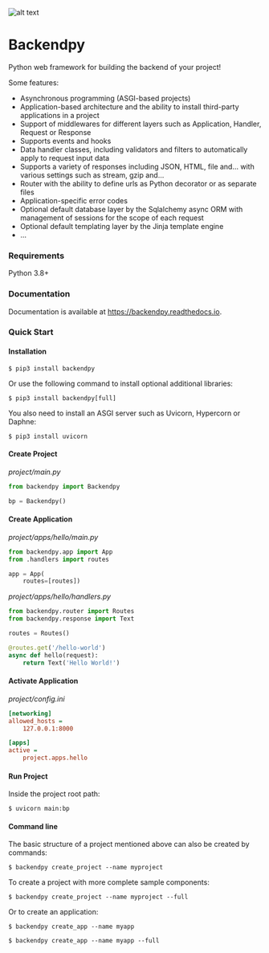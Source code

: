 ![alt text](https://github.com/savangco/backendpy/blob/master/assets/backendpy_logo_small.png?raw=true)

# Backendpy
Python web framework for building the backend of your project!

Some features:
* Asynchronous programming (ASGI-based projects)
* Application-based architecture and the ability to install third-party applications in a project
* Support of middlewares for different layers such as Application, Handler, Request or Response
* Supports events and hooks
* Data handler classes, including validators and filters to automatically apply to request input data
* Supports a variety of responses including JSON, HTML, file and… with various settings such as stream, gzip and…
* Router with the ability to define urls as Python decorator or as separate files
* Application-specific error codes
* Optional default database layer by the Sqlalchemy async ORM with management of sessions for the scope of each request
* Optional default templating layer by the Jinja template engine
* …

### Requirements
Python 3.8+

### Documentation
Documentation is available at https://backendpy.readthedocs.io.


### Quick Start

#### Installation
```shell
$ pip3 install backendpy
```
Or use the following command to install optional additional libraries:
```shell
$ pip3 install backendpy[full]
```
You also need to install an ASGI server such as Uvicorn, Hypercorn or Daphne:
```shell
$ pip3 install uvicorn
```

#### Create Project

*project/main.py*
```python
from backendpy import Backendpy

bp = Backendpy()
```

#### Create Application

*project/apps/hello/main.py*
```python
from backendpy.app import App
from .handlers import routes

app = App(
    routes=[routes])
```
*project/apps/hello/handlers.py*
```python
from backendpy.router import Routes
from backendpy.response import Text

routes = Routes()

@routes.get('/hello-world')
async def hello(request):
    return Text('Hello World!')
```

#### Activate Application

*project/config.ini*
```ini
[networking]
allowed_hosts =
    127.0.0.1:8000

[apps]
active =
    project.apps.hello
```

#### Run Project

Inside the project root path:
```shell
$ uvicorn main:bp
```

#### Command line
The basic structure of a project mentioned above can also be created by commands:
```shell
$ backendpy create_project --name myproject
```
To create a project with more complete sample components:
```shell
$ backendpy create_project --name myproject --full
```
Or to create an application:
```shell
$ backendpy create_app --name myapp
```
```shell
$ backendpy create_app --name myapp --full
```